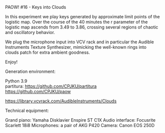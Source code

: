 PAOW! #16 - Keys into Clouds

In this experiment we play keys generated by approximate limit points of the logistic map.
Over the course of the 40 minutes the r parameter of the logistic map ascends from 3.49 to 3.86, crossing several regions of chaotic and oscillatory behavior.

We plug the microphone input into VCV rack and in particular the Audible Instruments Texture Synthesizer, mimicking the well-known rings into clouds patch for extra ambient goodness.

Enjoy!


Generation environment:

Python 3.9  
partitura: https://github.com/CPJKU/partitura
https://github.com/CPJKU/paow

https://library.vcvrack.com/AudibleInstruments/Clouds

Technical equipment:

Grand piano: Yamaha Disklavier Enspire ST C1X
Audio interface: Focusrite Scarlett 18i8
Microphones: a pair of AKG P420
Camera: Canon EOS 250D
